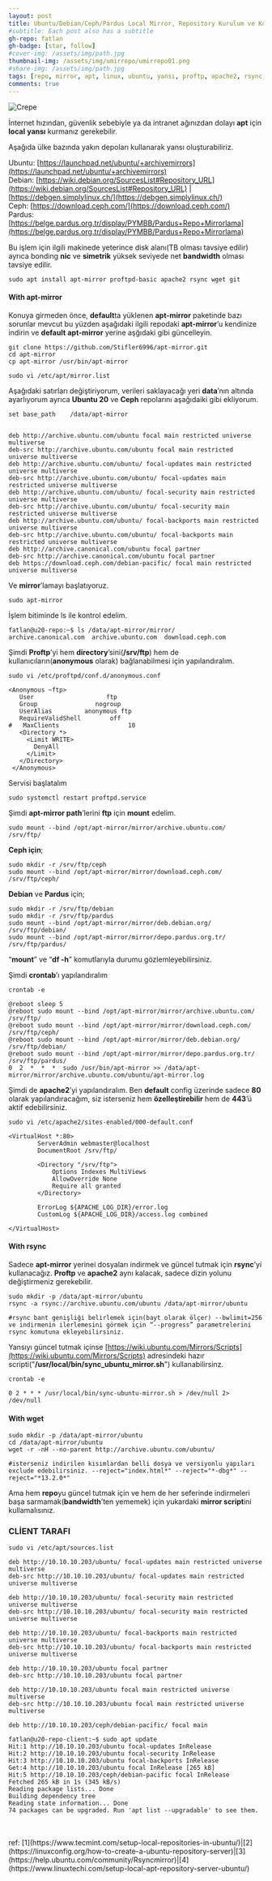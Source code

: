 ```yaml
---
layout: post
title: Ubuntu/Debian/Ceph/Pardus Local Mirror, Repository Kurulum ve Konfigürasyonu with Ftp, Http and Https Used apt-mirror, Rsyncmirror and Wget on Ubuntu20LTS
#subtitle: Each post also has a subtitle
gh-repo: fatlan
gh-badge: [star, follow]
#cover-img: /assets/img/path.jpg
thumbnail-img: /assets/img/umirrepo/umirrepo01.png
#share-img: /assets/img/path.jpg
tags: [repo, mirror, apt, linux, ubuntu, yansı, proftp, apache2, rsync, deb, repository, httpd]
comments: true
---
```


![Crepe](/assets/img/umirrepo/umirrepo01.png)

İnternet hızından, güvenlik sebebiyle ya da intranet ağınızdan dolayı **apt** için **local** **yansı** kurmanız gerekebilir.

Aşağıda ülke bazında yakın depoları kullanarak yansı oluşturabiliriz.

Ubuntu: [https://launchpad.net/ubuntu/+archivemirrors](https://launchpad.net/ubuntu/+archivemirrors) <br>
Debian: [https://wiki.debian.org/SourcesList#Repository_URL](https://wiki.debian.org/SourcesList#Repository_URL) | [https://debgen.simplylinux.ch/](https://debgen.simplylinux.ch/) <br>
Ceph: [https://download.ceph.com/](https://download.ceph.com/) <br>
Pardus: [https://belge.pardus.org.tr/display/PYMBB/Pardus+Repo+Mirrorlama](https://belge.pardus.org.tr/display/PYMBB/Pardus+Repo+Mirrorlama)

Bu işlem için ilgili makinede yeterince disk alanı(TB olması tavsiye edilir) ayrıca bonding **nic** ve **simetrik** yüksek seviyede net **bandwidth** olması tavsiye edilir.
~~~
sudo apt install apt-mirror proftpd-basic apache2 rsync wget git
~~~

#### With apt-mirror

Konuya girmeden önce, **default**ta yüklenen **apt-mirror** paketinde bazı sorunlar mevcut bu yüzden aşağıdaki ilgili repodaki **apt-mirror**’u kendinize indirin ve **default** **apt-mirror** yerine aşğıdaki gibi güncelleyin.
~~~
git clone https://github.com/Stifler6996/apt-mirror.git
cd apt-mirror
cp apt-mirror /usr/bin/apt-mirror
~~~

~~~
sudo vi /etc/apt/mirror.list
~~~

Aşağıdaki satırları değiştiriyorum, verileri saklayacağı yeri **data**’nın altında ayarlıyorum ayrıca **Ubuntu 20** ve **Ceph** repolarını aşağıdaiki gibi ekliyorum.
~~~
set base_path    /data/apt-mirror


deb http://archive.ubuntu.com/ubuntu focal main restricted universe multiverse
deb-src http://archive.ubuntu.com/ubuntu focal main restricted universe multiverse
deb http://archive.ubuntu.com/ubuntu/ focal-updates main restricted universe multiverse
deb-src http://archive.ubuntu.com/ubuntu/ focal-updates main restricted universe multiverse
deb http://archive.ubuntu.com/ubuntu/ focal-security main restricted universe multiverse
deb-src http://archive.ubuntu.com/ubuntu/ focal-security main restricted universe multiverse
deb http://archive.ubuntu.com/ubuntu/ focal-backports main restricted universe multiverse
deb-src http://archive.ubuntu.com/ubuntu/ focal-backports main restricted universe multiverse
deb http://archive.canonical.com/ubuntu focal partner
deb-src http://archive.canonical.com/ubuntu focal partner
deb https://download.ceph.com/debian-pacific/ focal main restricted universe multiverse
~~~

Ve **mirror**’lamayı başlatıyoruz.
~~~
sudo apt-mirror
~~~

İşlem bitiminde ls ile kontrol edelim.
~~~
fatlan@u20-repo:~$ ls /data/apt-mirror/mirror/
archive.canonical.com  archive.ubuntu.com  download.ceph.com
~~~

Şimdi **Proftp**’yi hem **directory**’sini(**/srv/ftp**) hem de kullanıcıların(**anonymous** olarak) bağlanabilmesi için yapılandıralım.
~~~
sudo vi /etc/proftpd/conf.d/anonymous.conf
~~~

~~~
<Anonymous ~ftp>
   User                    ftp
   Group                nogroup
   UserAlias         anonymous ftp
   RequireValidShell        off
#   MaxClients                   10
   <Directory *>
     <Limit WRITE>
       DenyAll
     </Limit>
   </Directory>
 </Anonymous>
~~~

Servisi başlatalım
~~~
sudo systemctl restart proftpd.service
~~~

Şimdi **apt-mirror path**’lerini **ftp** için **mount** edelim.
~~~
sudo mount --bind /opt/apt-mirror/mirror/archive.ubuntu.com/  /srv/ftp/
~~~

**Ceph için**;
~~~
sudo mkdir -r /srv/ftp/ceph
sudo mount --bind /opt/apt-mirror/mirror/download.ceph.com/  /srv/ftp/ceph/
~~~

**Debian** ve **Pardus** için;
~~~
sudo mkdir -r /srv/ftp/debian
sudo mkdir -r /srv/ftp/pardus
sudo mount --bind /opt/apt-mirror/mirror/deb.debian.org/  /srv/ftp/debian/
sudo mount --bind /opt/apt-mirror/mirror/depo.pardus.org.tr/  /srv/ftp/pardus/
~~~

“**mount**” ve “**df -h**” komutlarıyla durumu gözlemleyebilirsiniz.

Şimdi **crontab**’ı yapılandıralım
~~~
crontab -e
~~~
~~~
@reboot sleep 5
@reboot sudo mount --bind /opt/apt-mirror/mirror/archive.ubuntu.com/  /srv/ftp/
@reboot sudo mount --bind /opt/apt-mirror/mirror/download.ceph.com/  /srv/ftp/ceph/
@reboot sudo mount --bind /opt/apt-mirror/mirror/deb.debian.org/  /srv/ftp/debian/
@reboot sudo mount --bind /opt/apt-mirror/mirror/depo.pardus.org.tr/  /srv/ftp/pardus/
0  2  *  *  *  sudo /usr/bin/apt-mirror >> /data/apt-mirror/mirror/archive.ubuntu.com/ubuntu/apt-mirror.log
~~~

Şimdi de **apache2**’yi yapılandıralım. Ben **default** config üzerinde sadece **80** olarak yapılandıracağım, siz isterseniz hem **özelleştirebilir** hem de **443**’ü aktif edebilirsiniz.
~~~
sudo vi /etc/apache2/sites-enabled/000-default.conf
~~~
~~~
<VirtualHost *:80>
        ServerAdmin webmaster@localhost
        DocumentRoot /srv/ftp/

        <Directory "/srv/ftp">
            Options Indexes MultiViews
            AllowOverride None
            Require all granted
        </Directory>

        ErrorLog ${APACHE_LOG_DIR}/error.log
        CustomLog ${APACHE_LOG_DIR}/access.log combined

</VirtualHost>
~~~

#### With rsync

Sadece **apt-mirror** yerinei dosyaları indirmek ve güncel tutmak için **rsync**’yi kullanacağız. **Proftp** ve **apache2** aynı kalacak, sadece dizin yolunu değiştirmeniz gerekebilir.

~~~
sudo mkdir -p /data/apt-mirror/ubuntu
rsync -a rsync://archive.ubuntu.com/ubuntu /data/apt-mirror/ubuntu

#rsync bant genişliği belirlemek için(bayt olarak ölçer) --bwlimit=256 ve indirmenin ilerlemesini görmek için “--progress” parametrelerini rsync komutuna ekleyebilirsiniz.
~~~

Yansıyı güncel tutmak içinse [https://wiki.ubuntu.com/Mirrors/Scripts](https://wiki.ubuntu.com/Mirrors/Scripts) adresindeki hazır scripti("**/usr/local/bin/sync_ubuntu_mirror.sh**") kullanabilirsinz.
~~~
crontab -e
~~~
~~~
0 2 * * * /usr/local/bin/sync-ubuntu-mirror.sh > /dev/null 2> /dev/null
~~~

#### With wget

~~~
sudo mkdir -p /data/apt-mirror/ubuntu
cd /data/apt-mirror/ubuntu
wget -r -nH --no-parent http://archive.ubuntu.com/ubuntu/

#isterseniz indirilen kısımlardan belli dosya ve versiyonlu yapıları exclude edebilirsiniz. --reject="index.html*" --reject="*-dbg*" --reject="*13.2.0*"
~~~

Ama hem **repo**yu güncel tutmak için ve hem de her seferinde indirmeleri başa sarmamak(**bandwidth**’ten yememek) için yukardaki **mirror script**ini kullamalısınız.

### CLİENT TARAFI

~~~
sudo vi /etc/apt/sources.list
~~~
~~~
deb http://10.10.10.203/ubuntu/ focal-updates main restricted universe multiverse
deb-src http://10.10.10.203/ubuntu/ focal-updates main restricted universe multiverse

deb http://10.10.10.203/ubuntu/ focal-security main restricted universe multiverse
deb-src http://10.10.10.203/ubuntu/ focal-security main restricted universe multiverse

deb http://10.10.10.203/ubuntu/ focal-backports main restricted universe multiverse
deb-src http://10.10.10.203/ubuntu/ focal-backports main restricted universe multiverse

deb http://10.10.10.203/ubuntu focal partner
deb-src http://10.10.10.203/ubuntu focal partner

deb http://10.10.10.203/ubuntu focal main restricted universe multiverse
deb-src http://10.10.10.203/ubuntu focal main restricted universe multiverse

deb http://10.10.10.203/ceph/debian-pacific/ focal main
~~~

~~~
fatlan@u20-repo-client:~$ sudo apt update
Hit:1 http://10.10.10.203/ubuntu focal-updates InRelease
Hit:2 http://10.10.10.203/ubuntu focal-security InRelease
Hit:3 http://10.10.10.203/ubuntu focal-backports InRelease
Get:4 http://10.10.10.203/ubuntu focal InRelease [265 kB]
Hit:5 http://10.10.10.203/ceph/debian-pacific focal InRelease
Fetched 265 kB in 1s (345 kB/s)
Reading package lists... Done
Building dependency tree
Reading state information... Done
74 packages can be upgraded. Run 'apt list --upgradable' to see them.
~~~
<br>
<br>
ref: [1](https://www.tecmint.com/setup-local-repositories-in-ubuntu/)|[2](https://linuxconfig.org/how-to-create-a-ubuntu-repository-server)|[3](https://help.ubuntu.com/community/Rsyncmirror)|[4](https://www.linuxtechi.com/setup-local-apt-repository-server-ubuntu/)


